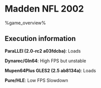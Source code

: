 # Madden NFL 2002 

%game_overview%

## Execution information

**ParaLLEl (2.0-rc2 a03fdcba)**: Loads

**Dynarec/Gln64**: High FPS but unstable

**Mupen64Plus GLES2 (2.5 ab8134a)**: Loads

**Pure/HLE**: Low FPS Slowdown